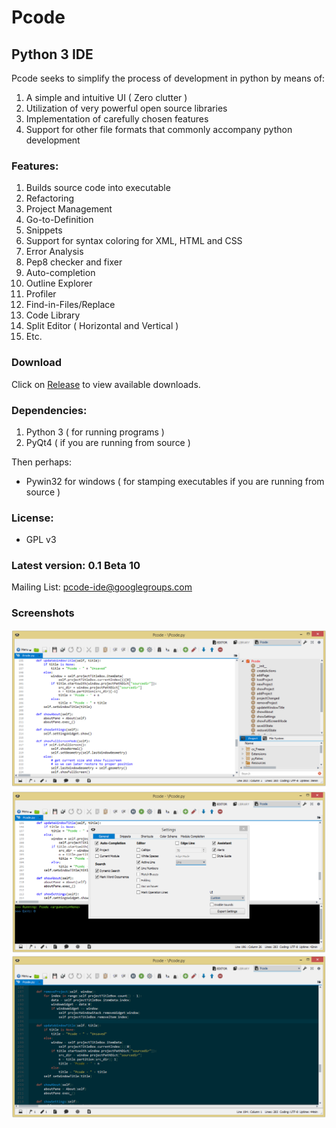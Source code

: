 Pcode
=====

##  Python 3 IDE

Pcode seeks to simplify the process of development in python by means of:

1. A simple and intuitive UI ( Zero clutter )
1. Utilization of very powerful open source libraries
1. Implementation of carefully chosen features
1. Support for other file formats that commonly accompany python development

###  Features:
1. Builds source code into executable
1. Refactoring
1. Project Management
1. Go-to-Definition
1. Snippets
1. Support for syntax coloring for XML, HTML and CSS
1. Error Analysis
1. Pep8 checker and fixer
1. Auto-completion
1. Outline Explorer
1. Profiler
1. Find-in-Files/Replace
1. Code Library
1. Split Editor ( Horizontal and Vertical )
1. Etc.

### Download
   Click on [Release](https://github.com/fortharris/Pcode/releases) to view available downloads.

### Dependencies:
1. Python 3 ( for running programs )
1. PyQt4 ( if you are running from source )

Then perhaps:
* Pywin32 for windows ( for stamping executables if you are running from source )

### License:
* GPL v3

### Latest version: 0.1 Beta 10

Mailing List: [pcode-ide@googlegroups.com](https://groups.google.com/forum/#!forum/pcode-ide)

### Screenshots
![Alt text](/docs/screens/1.png "1")
![Alt text](/docs/screens/2.png "2")
![Alt text](/docs/screens/3.png "3")
